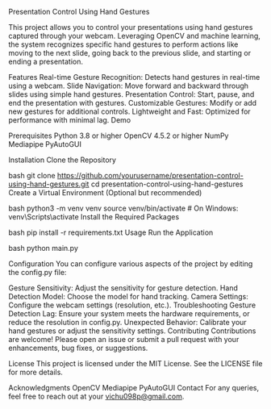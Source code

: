 Presentation Control Using Hand Gestures



This project allows you to control your presentations using hand gestures captured through your webcam. Leveraging OpenCV and machine learning, the system recognizes specific hand gestures to perform actions like moving to the next slide, going back to the previous slide, and starting or ending a presentation.

Features
Real-time Gesture Recognition: Detects hand gestures in real-time using a webcam.
Slide Navigation: Move forward and backward through slides using simple hand gestures.
Presentation Control: Start, pause, and end the presentation with gestures.
Customizable Gestures: Modify or add new gestures for additional controls.
Lightweight and Fast: Optimized for performance with minimal lag.
Demo

Prerequisites
Python 3.8 or higher
OpenCV 4.5.2 or higher
NumPy
Mediapipe
PyAutoGUI

Installation
Clone the Repository

bash
git clone https://github.com/yourusername/presentation-control-using-hand-gestures.git
cd presentation-control-using-hand-gestures
Create a Virtual Environment (Optional but recommended)

bash
python3 -m venv venv
source venv/bin/activate   # On Windows: venv\Scripts\activate
Install the Required Packages

bash
pip install -r requirements.txt
Usage
Run the Application

bash
python main.py

Configuration
You can configure various aspects of the project by editing the config.py file:

Gesture Sensitivity: Adjust the sensitivity for gesture detection.
Hand Detection Model: Choose the model for hand tracking.
Camera Settings: Configure the webcam settings (resolution, etc.).
Troubleshooting
Gesture Detection Lag: Ensure your system meets the hardware requirements, or reduce the resolution in config.py.
Unexpected Behavior: Calibrate your hand gestures or adjust the sensitivity settings.
Contributing
Contributions are welcome! Please open an issue or submit a pull request with your enhancements, bug fixes, or suggestions.

License
This project is licensed under the MIT License. See the LICENSE file for more details.

Acknowledgments
OpenCV
Mediapipe
PyAutoGUI
Contact
For any queries, feel free to reach out at your vichu098p@gmail.com.
